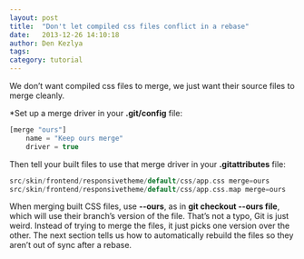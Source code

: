 ```yaml
---
layout: post
title:  "Don't let compiled css files conflict in a rebase"
date:   2013-12-26 14:10:18
author: Den Kezlya
tags: 
category: tutorial
---
```


We don’t want compiled css files to merge, we just want their source files to merge cleanly.

*Set up a merge driver in your **.git/config** file:
```php
[merge "ours"]
    name = "Keep ours merge"
    driver = true
```
Then tell your built files to use that merge driver in your **.gitattributes** file:
```php
src/skin/frontend/responsivetheme/default/css/app.css merge=ours
src/skin/frontend/responsivetheme/default/css/app.css.map merge=ours
```

When merging built CSS files, use **--ours**, as in **git checkout --ours file**, which will use their branch’s version of the file. That’s not a typo, Git is just weird. Instead of trying to merge the files, it just picks one version over the other. The next section tells us how to automatically rebuild the files so they aren’t out of sync after a rebase.
